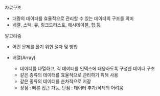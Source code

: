 자료구조

- 대량의 데이터를 효율적으로 관리할 수 있는 데이터의 구조를 의미
- 배열, 스택, 큐, 링크드리스트, 해시테이블, 힙 등

알고리즘

- 어떤 문제를 풀기 위한 절차 및 방법



- 배열(Array)
  - 데이터를 나열하고, 각 데이터를 인덱스에 대응하도록 구성한 데이터 구조
  - 같은 종류의 데이터를 효율적으로 관리하기 위해 사용
  - 같은 종류의 데이터를 순차적으로 저장
  - 장점 : 빠른 접근 가능, 단점 : 데이터 추가/삭제의 어려움

